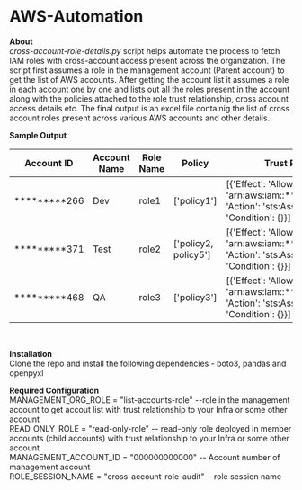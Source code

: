# AWS-Automation


**About** <br>
_cross-account-role-details.py_ script helps automate the process to fetch IAM roles with cross-account access present across the organization. The script first assumes a role in the management account (Parent account) to get the list of AWS accounts. After getting the account list it assumes a role in each account one by one and lists out all the roles present in the account along with the policies attached to the role trust relationship, cross account access details etc. The final output is an excel file containig the list of cross account roles present across various AWS accounts and other details.

**Sample Output** <br>

Account ID  |	Account Name | Role Name | Policy | Trust Relationship | X Access
----------- |----------------|-----------|--------|-------------------|---------------------
*********266|    Dev         |     role1 |['policy1'] | [{'Effect': 'Allow', 'Principal': {'AWS': 'arn:aws:iam::*********371:root'}, 'Action': 'sts:AssumeRole', 'Condition': {}}] | ['arn:aws:iam::*********294:root']
*********371|    Test         |     role2 |['policy2, policy5'] | [{'Effect': 'Allow', 'Principal': {'AWS': 'arn:aws:iam::*********257:root'}, 'Action': 'sts:AssumeRole', 'Condition': {}}] | ['arn:aws:iam::*********372:root']
*********468|    QA         |     role3 |['policy3'] | [{'Effect': 'Allow', 'Principal': {'AWS': 'arn:aws:iam::*********862:root'}, 'Action': 'sts:AssumeRole', 'Condition': {}}] | ['arn:aws:iam::*********294:root']

<br>

**Installation** <br>
Clone the repo and install the following dependencies - boto3, pandas and openpyxl

**Required Configuration** <br>
MANAGEMENT_ORG_ROLE = "list-accounts-role" --role in the management account to get accout list with trust relationship to your Infra or some other account <br>
READ_ONLY_ROLE = "read-only-role" -- read-only role deployed in member accounts (child accounts) with trust relationship to your Infra or some other account <br>
MANAGEMENT_ACCOUNT_ID = "000000000000" -- Account number of management account <br>
ROLE_SESSION_NAME = "cross-account-role-audit" --role session name <br>
